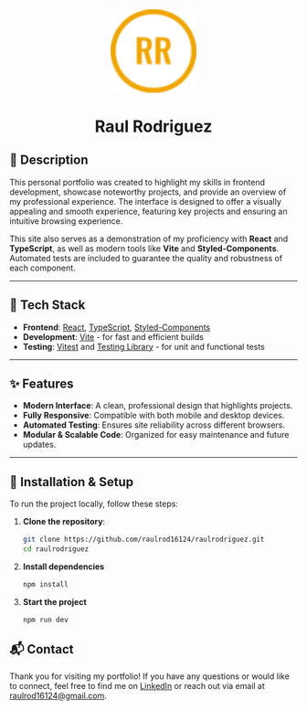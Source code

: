 <div align="center">
  <a href="https://raulrodriguez.dev/">
    <img src="https://github.com/raulrod16124/raulrodriguez/blob/main/src/assets/images/rrLogo.png" alt="raulrodriguez image" style="width: 150px;"/>
  </a>
  <h1>Raul Rodriguez</h1>
</div>

## 🌟 Description

This personal portfolio was created to highlight my skills in frontend development, showcase noteworthy projects, and provide an overview of my professional experience. The interface is designed to offer a visually appealing and smooth experience, featuring key projects and ensuring an intuitive browsing experience.

This site also serves as a demonstration of my proficiency with **React** and **TypeScript**, as well as modern tools like **Vite** and **Styled-Components**. Automated tests are included to guarantee the quality and robustness of each component.

---

## 🚀 Tech Stack

- **Frontend**: [React](https://reactjs.org/), [TypeScript](https://www.typescriptlang.org/), [Styled-Components](https://styled-components.com/)
- **Development**: [Vite](https://vitejs.dev/) - for fast and efficient builds
- **Testing**: [Vitest](https://vitest.dev/) and [Testing Library](https://testing-library.com/) - for unit and functional tests

---

## ✨ Features

- **Modern Interface**: A clean, professional design that highlights projects.
- **Fully Responsive**: Compatible with both mobile and desktop devices.
- **Automated Testing**: Ensures site reliability across different browsers.
- **Modular & Scalable Code**: Organized for easy maintenance and future updates.

---

## 🔧 Installation & Setup

To run the project locally, follow these steps:

1. **Clone the repository**:

   ```bash
   git clone https://github.com/raulrod16124/raulrodriguez.git
   cd raulrodriguez
   ```
2. **Install dependencies**
   
   ```bash
   npm install
   ```
3. **Start the project**
   
   ```bash
   npm run dev
   ```

## 📬 Contact

Thank you for visiting my portfolio!
If you have any questions or would like to connect, feel free to find me on [LinkedIn](https://www.linkedin.com/in/raul-rod/) or reach out via email at raulrod16124@gmail.com.
